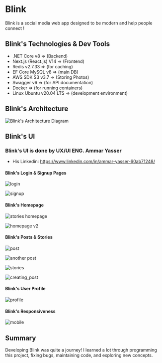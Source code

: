 # Blink
Blink is a social media web app designed to be modern and help people connect !

## Blink's Technologies & Dev Tools
- .NET Core v8 => (Backend)
- Next.js (React.js) V14 => (Frontend)
- Redis v2.7.33 => (for caching)
- EF Core MySQL v8 => (main DB)
- AWS SDK S3 v3.7 => (Storing Photos)
- Swagger v6 => (for API documentation)
- Docker => (for running containers)
- Linux Ubuntu v20.04 LTS => (development environment)

## Blink's Architecture
![Blink's Architecture Diagram](https://github.com/MoamenZyan/Blink/assets/114372355/2818686d-121a-4692-b88b-d7bd62547959)

## Blink's UI
### Blink's UI is done by UX/UI ENG. Ammar Yasser
- His Linkedin: https://www.linkedin.com/in/ammar-yasser-60ab71248/

#### Blink's Login & Signup Pages
![login](https://github.com/MoamenZyan/Blink/assets/114372355/0d024de1-d6b0-4fc0-a284-feac37a08af9)

![signup](https://github.com/MoamenZyan/Blink/assets/114372355/335ed122-75ab-4ee9-80e0-09b7861608ce)

#### Blink's Homepage
![stories   homepage](https://github.com/MoamenZyan/Blink/assets/114372355/711735da-7404-4458-99da-497634e29bc2)

![homepage v2](https://github.com/MoamenZyan/Blink/assets/114372355/bd60c944-6cf3-40a0-9a01-09cf215ac798)

#### Blink's Posts & Stories
![post](https://github.com/MoamenZyan/Blink/assets/114372355/b0b39ff1-ec63-4fc2-b26e-59afb6ca7bfa)

![another post](https://github.com/MoamenZyan/Blink/assets/114372355/e506e61c-b9e1-40dd-9830-00e634434dd5)

![stories](https://github.com/MoamenZyan/Blink/assets/114372355/2f92ef43-e3c8-4603-a122-1f4446d111ab)

![creating_post](https://github.com/MoamenZyan/Blink/assets/114372355/a049a0a7-60ce-4e1e-b73d-8e9674401ffd)


#### Blink's User Profile
![profile](https://github.com/MoamenZyan/Blink/assets/114372355/5b44ef44-91af-4b7c-bc54-1b26ec793014)

#### Blink's Responsiveness
![mobile](https://github.com/MoamenZyan/Blink/assets/114372355/8ce2ca8f-6d81-4788-87b5-9c4505911ceb)


## Summary
Developing Blink was quite a journey! I learned a lot through programming this project, fixing bugs, maintaining code, and exploring new concepts.
